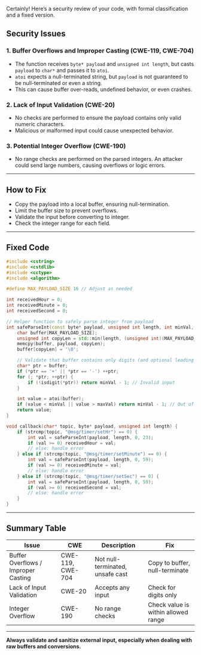 Certainly! Here’s a security review of your code, with formal classification and a fixed version.

## Security Issues

### 1. Buffer Overflows and Improper Casting (CWE-119, CWE-704)
- The function receives `byte* payload` and `unsigned int length`, but casts `payload` to `char*` and passes it to `atoi`.
- `atoi` expects a null-terminated string, but `payload` is not guaranteed to be null-terminated or even a string.
- This can cause buffer over-reads, undefined behavior, or even crashes.

### 2. Lack of Input Validation (CWE-20)
- No checks are performed to ensure the payload contains only valid numeric characters.
- Malicious or malformed input could cause unexpected behavior.

### 3. Potential Integer Overflow (CWE-190)
- No range checks are performed on the parsed integers. An attacker could send large numbers, causing overflows or logic errors.

---

## How to Fix

- Copy the payload into a local buffer, ensuring null-termination.
- Limit the buffer size to prevent overflows.
- Validate the input before converting to integer.
- Check the integer range for each field.

---

## Fixed Code

```cpp
#include <cstring>
#include <cstdlib>
#include <cctype>
#include <algorithm>

#define MAX_PAYLOAD_SIZE 16 // Adjust as needed

int receivedHour = 0;
int receivedMinute = 0;
int receivedSecond = 0;

// Helper function to safely parse integer from payload
int safeParseInt(const byte* payload, unsigned int length, int minVal, int maxVal) {
    char buffer[MAX_PAYLOAD_SIZE];
    unsigned int copyLen = std::min(length, (unsigned int)(MAX_PAYLOAD_SIZE - 1));
    memcpy(buffer, payload, copyLen);
    buffer[copyLen] = '\0';

    // Validate that buffer contains only digits (and optional leading +/-)
    char* ptr = buffer;
    if (*ptr == '+' || *ptr == '-') ++ptr;
    for (; *ptr; ++ptr) {
        if (!isdigit(*ptr)) return minVal - 1; // Invalid input
    }

    int value = atoi(buffer);
    if (value < minVal || value > maxVal) return minVal - 1; // Out of range
    return value;
}

void callback(char* topic, byte* payload, unsigned int length) {
    if (strcmp(topic, "@msg/timer/setHr") == 0) {
        int val = safeParseInt(payload, length, 0, 23);
        if (val >= 0) receivedHour = val;
        // else: handle error
    } else if (strcmp(topic, "@msg/timer/setMinute") == 0) {
        int val = safeParseInt(payload, length, 0, 59);
        if (val >= 0) receivedMinute = val;
        // else: handle error
    } else if (strcmp(topic, "@msg/timer/setSec") == 0) {
        int val = safeParseInt(payload, length, 0, 59);
        if (val >= 0) receivedSecond = val;
        // else: handle error
    }
}
```

---

## Summary Table

| Issue | CWE | Description | Fix |
|-------|-----|-------------|-----|
| Buffer Overflows / Improper Casting | CWE-119, CWE-704 | Not null-terminated, unsafe cast | Copy to buffer, null-terminate |
| Lack of Input Validation | CWE-20 | Accepts any input | Check for digits only |
| Integer Overflow | CWE-190 | No range checks | Check value is within allowed range |

---

**Always validate and sanitize external input, especially when dealing with raw buffers and conversions.**